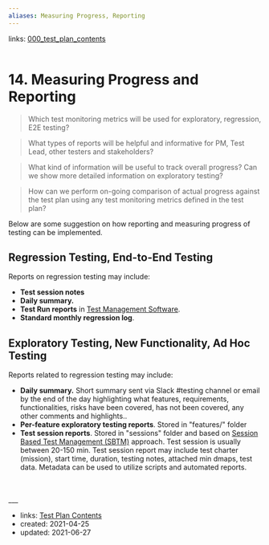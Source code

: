 ```yaml
---
aliases: Measuring Progress, Reporting
---
```


links: [000_test_plan_contents](000_test_plan_contents.md)
<br><br>

# 14. Measuring Progress and Reporting

> Which test monitoring metrics  will be used for exploratory, regression, E2E testing?

> What types of reports will be helpful and informative for PM, Test Lead, other testers and stakeholders?

> What kind of information will be useful to track overall progress? Can we show  more detailed information on exploratory testing?

> How can we perform on-going comparison of actual progress against the test plan using any test monitoring metrics defined in the test plan?

Below are some  suggestion on how reporting and measuring  progress of testing can be implemented.

## Regression Testing, End-to-End Testing
Reports on regression testing may include:
- **Test session notes**
- **Daily summary.** 
- **Test Run reports** in [Test Management Software](090_test_management.md).
- **Standard monthly regression log**.


## Exploratory Testing, New Functionality, Ad Hoc Testing
Reports related to regression testing may include:
- **Daily summary.** Short summary sent via Slack #testing channel or email  by the end of the day highlighting what features, requirements, functionalities, risks have been covered, has not been covered, any other comments and highlights..
- **Per-feature exploratory testing reports**. Stored  in "features/" folder 
- **Test session reports**. Stored  in  "sessions" folder and based on [Session Based Test Management (SBTM)](https://www.satisfice.com/download/session-based-test-management) approach. Test session is usually between 20-150 min. Test session report may include test charter (mission), start time, duration, testing notes, attached min dmaps, test data. Metadata can be used to utilize scripts and automated reports. 


<br/>
<br/>
___

- links: [Test Plan Contents](000_test_plan_contents.md)
- created: 2021-04-25
- updated: 2021-06-27
